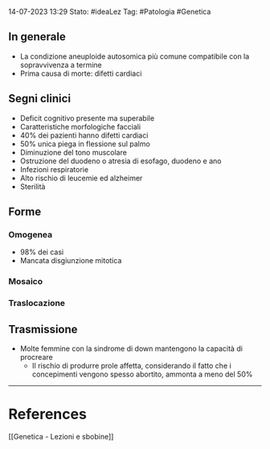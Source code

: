 14-07-2023 13:29
Stato: #ideaLez 
Tag: #Patologia  #Genetica

## In generale 
- La condizione aneuploide autosomica più comune compatibile con la sopravvivenza a termine
- Prima causa di morte: difetti cardiaci
## Segni clinici
- Deficit cognitivo presente ma superabile
- Caratteristiche morfologiche facciali
- 40% dei pazienti hanno difetti cardiaci 
- 50% unica piega in flessione sul palmo
- Diminuzione del tono muscolare
- Ostruzione del duodeno o atresia di esofago, duodeno e ano
- Infezioni respiratorie
- Alto rischio di leucemie ed alzheimer
- Sterilità
## Forme
### Omogenea
- 98% dei casi
- Mancata disgiunzione mitotica
### Mosaico
### Traslocazione
##  Trasmissione
- Molte femmine con la sindrome di down mantengono la capacità di procreare
	- Il rischio di produrre prole affetta, considerando il fatto che i concepimenti vengono spesso abortito, ammonta a meno del 50%





---
# References 
[[Genetica - Lezioni e sbobine]]

